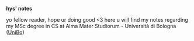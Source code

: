 **hys' notes**

yo fellow reader, hope ur doing good <3
here u will find my notes regarding my MSc degree in CS at Alma Mater Studiorum - Università di Bologna ([UniBo]())